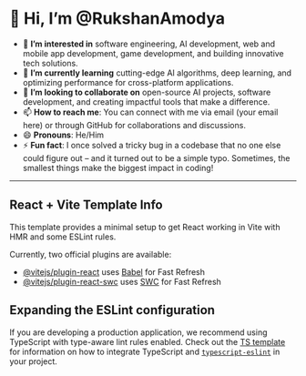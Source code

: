 # 👋 Hi, I’m @RukshanAmodya

- 👀 **I’m interested in** software engineering, AI development, web and mobile app development, game development, and building innovative tech solutions.
- 🌱 **I’m currently learning** cutting-edge AI algorithms, deep learning, and optimizing performance for cross-platform applications.
- 💞️ **I’m looking to collaborate on** open-source AI projects, software development, and creating impactful tools that make a difference.
- 📫 **How to reach me**: You can connect with me via email (your email here) or through GitHub for collaborations and discussions.
- 😄 **Pronouns**: He/Him
- ⚡ **Fun fact**: I once solved a tricky bug in a codebase that no one else could figure out – and it turned out to be a simple typo. Sometimes, the smallest things make the biggest impact in coding!

---

## React + Vite Template Info

This template provides a minimal setup to get React working in Vite with HMR and some ESLint rules.

Currently, two official plugins are available:

- [@vitejs/plugin-react](https://github.com/vitejs/vite-plugin-react/blob/main/packages/plugin-react) uses [Babel](https://babeljs.io/) for Fast Refresh
- [@vitejs/plugin-react-swc](https://github.com/vitejs/vite-plugin-react/blob/main/packages/plugin-react-swc) uses [SWC](https://swc.rs/) for Fast Refresh

## Expanding the ESLint configuration

If you are developing a production application, we recommend using TypeScript with type-aware lint rules enabled. Check out the [TS template](https://github.com/vitejs/vite/tree/main/packages/create-vite/template-react-ts) for information on how to integrate TypeScript and [`typescript-eslint`](https://typescript-eslint.io) in your project.
